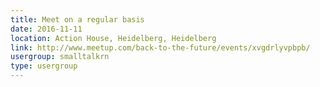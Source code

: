 ```yaml
---
title: Meet on a regular basis
date: 2016-11-11
location: Action House, Heidelberg, Heidelberg
link: http://www.meetup.com/back-to-the-future/events/xvgdrlyvpbpb/
usergroup: smalltalkrn
type: usergroup
---
```

